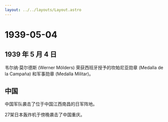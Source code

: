 ```yaml
---
layout: ../../layouts/Layout.astro
---
```


# 1939-05-04

## 1939 年 5 月 4 日

韦尔纳·莫尔德斯 (Werner Mölders) 荣获西班牙授予的坎帕尼亚勋章 (Medalla
de la Campaña) 和军事勋章 (Medalla Militar)。

## 中国

中国军队袭击了位于中国江西南昌的日军阵地。

27架日本轰炸机于傍晚袭击了中国重庆。